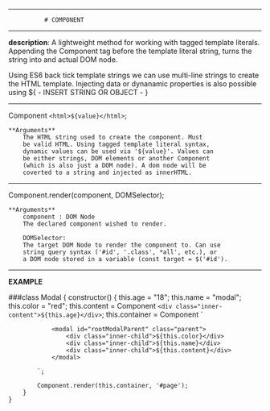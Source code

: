 ******************************************** 
 			  # COMPONENT   
********************************************

**description**: A lightweight method for working 
with tagged template literals. Appending the 
Component tag before the template literal string, 
turns the string into and actual DOM node.

Using ES6 back tick template strings we can use
multi-line strings to create the HTML template.
Injecting data or dynanamic properties is also 
possible using ${ - INSERT STRING OR OBJECT - }

********************************************

Component `<html>${value}</html>`;

	**Arguments**
		The HTML string used to create the component. Must
		be valid HTML. Using tagged template literal syntax,
		dynamic values can be used via '${value}'. Values can
		be either strings, DOM elements or another Component 
		(which is also just a DOM node). A dom node will be
		coverted to a string and injected as innerHTML.


********************************************

Component.render(component, DOMSelector);

	**Arguments**
		component : DOM Node
		The declared component wished to render.

		DOMSelector: 
		The target DOM Node to render the component to. Can use
		string query syntax ('#id', '.class', *all', etc.), or
		a DOM node stored in a variable (const target = $('#id'). 

********************************************

**EXAMPLE**

 ###class Modal {
		constructor() {
			this.age = "18";
			this.name = "modal";
			this.color = "red";
			this.content = Component `<div class="inner-content">${this.age}</div>`;
			this.container = Component `
	
				<modal id="rootModalParent" class="parent">
					<div class="inner-child">${this.color}</div>
					<div class="inner-child">${this.name}</div>
					<div class="inner-child">${this.content}</div>
				</modal>
	
			`;
	
			Component.render(this.container, '#page');
		}
	}

